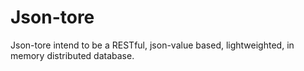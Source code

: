 # Json-tore

Json-tore intend to be a RESTful, json-value based, lightweighted, in memory distributed database. 
